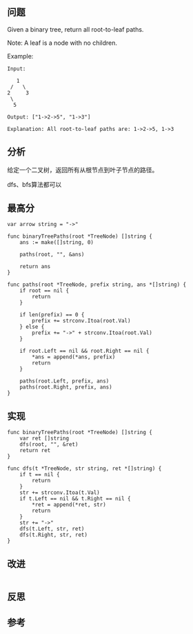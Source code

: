 ## 问题
Given a binary tree, return all root-to-leaf paths.

Note: A leaf is a node with no children.

Example:
```
Input:

   1
 /   \
2     3
 \
  5

Output: ["1->2->5", "1->3"]

Explanation: All root-to-leaf paths are: 1->2->5, 1->3
```

## 分析
给定一个二叉树，返回所有从根节点到叶子节点的路径。

dfs、bfs算法都可以

## 最高分
```golang
var arrow string = "->"

func binaryTreePaths(root *TreeNode) []string {
    ans := make([]string, 0)
    
    paths(root, "", &ans)
    
    return ans
}

func paths(root *TreeNode, prefix string, ans *[]string) {
    if root == nil {
        return
    }
    
    if len(prefix) == 0 {
        prefix += strconv.Itoa(root.Val)
    } else {
        prefix += "->" + strconv.Itoa(root.Val)
    }
    
    if root.Left == nil && root.Right == nil {
        *ans = append(*ans, prefix)
        return
    }
    
    paths(root.Left, prefix, ans)
    paths(root.Right, prefix, ans)
}
```

## 实现
```golang
func binaryTreePaths(root *TreeNode) []string {
	var ret []string
	dfs(root, "", &ret)
	return ret
}

func dfs(t *TreeNode, str string, ret *[]string) {
	if t == nil {
		return
	}
	str += strconv.Itoa(t.Val)
	if t.Left == nil && t.Right == nil {
		*ret = append(*ret, str)
		return
	}
	str += "->"
	dfs(t.Left, str, ret)
	dfs(t.Right, str, ret)
}

```

## 改进
```golang

```

## 反思

## 参考